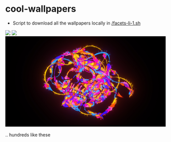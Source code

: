 # cool-wallpapers

- Script to download all the wallpapers locally in [/facets-li-1.sh](/facets-li-1.sh)

![](/452-desktop.png)
![](/626-desktop.png)
![](/603-desktop.png)

.. hundreds like these